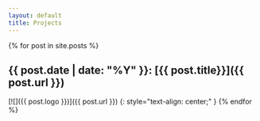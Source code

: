 ```yaml
---
layout: default
title: Projects
---
```

{% for post in site.posts %}
## {{ post.date | date: "%Y" }}: [{{ post.title}}]({{ post.url }}) 
[![]({{ post.logo }})]({{ post.url }})
{: style="text-align: center;" }
{% endfor %}
